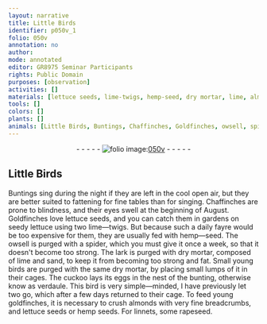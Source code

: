 ```yaml
---
layout: narrative
title: Little Birds
identifier: p050v_1
folio: 050v
annotation: no
author:
mode: annotated
editor: GR8975 Seminar Participants
rights: Public Domain
purposes: [observation]
activities: []
materials: [lettuce seeds, lime-twigs, hemp-seed, dry mortar, lime, almonds, breadcrumbs, hemp seeds, rapeseed]
tools: []
colors: []
plants: []
animals: [Little Birds, Buntings, Chaffinches, Goldfinches, owsell, spider, lark, cuckoo, bunting, verdaule, goldfinches, linnets]
---
```


 <div class="folio" align="center">- - - - - <a href="http://gallica.bnf.fr/ark:/12148/btv1b10500001g/f106.image" target="_blank"><img src="https://cu-mkp.github.io/GR8975-edition/assets/photo-icon.png" alt="folio image: " style="display:inline-block; margin-bottom:-3px;"/>050v</a> - - - - - </div>  

##  <span class="animal">Little Birds</span> 

 
<span class="animal">Buntings</span> sing during the night if they are left in the cool open air, but they are better suited to fattening for fine tables than for singing. <span class="animal">Chaffinches</span> are prone to blindness, and their eyes swell at the beginning of August. <span class="animal">Goldfinches</span> love <span class="material">lettuce seeds</span>, and you can catch them in gardens on seedy lettuce using two <span class="material">lime—twigs</span>. But because such a daily fayre would be too expensive for them, they are usually fed with <span class="material">hemp—seed</span>. The <span class="animal">owsell</span> is purged with a <span class="animal">spider</span>, which you must give it once a week, so that it doesn't become too strong. The <span class="animal">lark</span> is purged with <span class="material">dry mortar</span>, composed of <span class="material">lime</span> and sand, to keep it from becoming too strong and fat. Small young birds are purged with the same <span class="material">dry mortar</span>, by placing small lumps of it in their cages. The <span class="animal">cuckoo</span> lays its eggs in the nest of the <span class="animal">bunting</span>, otherwise know as <span class="animal">verdaule</span>. This bird is very simple—minded, I have previously let two go, which after a few days returned to their cage. To feed young <span class="animal">goldfinches</span>, it is necessary to crush <span class="material">almonds</span> with very fine <span class="material">breadcrumbs</span>, and <span class="material">lettuce seeds</span> or <span class="material">hemp seeds</span>. For <span class="animal">linnets</span>, some <span class="material">rapeseed</span>.
 